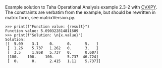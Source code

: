Example solution to Taha Operational Analysis example 2.3-2 with [CVXPY](https://www.cvxpy.org/).
The constraints are verbatim from the example, but should be rewritten in matrix form, see matrixVersion.py.

```pytho
>>> print(f"Function value: {result}")
Function value: 5.090322814811609
>>> print(f"Solution: \n{x.value}")
Solution:
[[  5.09    3.1     0.      0.      5.   ]
 [  1.26    5.737   1.262   0.      3.   ]
 [  3.5     1.958   5.737   0.      0.607]
 [100.    100.    100.      5.737  46.724]
 [  0.      0.      2.415   1.11    5.737]]
 ```